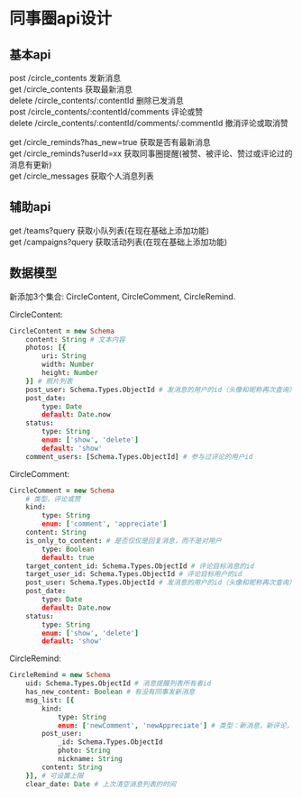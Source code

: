 # 同事圈api设计
## 基本api
post /circle_contents 发新消息  
get /circle_contents 获取最新消息  
delete /circle_contents/:contentId 删除已发消息  
post /circle_contents/:contentId/comments 评论或赞  
delete /circle_contents/:contentId/comments/:commentId 撤消评论或取消赞  

get /circle_reminds?has_new=true 获取是否有最新消息  
get /circle_reminds?userId=xx 获取同事圈提醒(被赞、被评论、赞过或评论过的消息有更新)  
get /circle_messages 获取个人消息列表  

## 辅助api
get /teams?query 获取小队列表(在现在基础上添加功能)  
get /campaigns?query 获取活动列表(在现在基础上添加功能)  

## 数据模型
新添加3个集合: CircleContent, CircleComment, CircleRemind.

CircleContent:
```coffeescript
CircleContent = new Schema
    content: String # 文本内容
    photos: [{
        uri: String
        width: Number
        height: Number
    }] # 照片列表
    post_user: Schema.Types.ObjectId # 发消息的用户的id（头像和昵称再次查询）
    post_date:
        type: Date
        default: Date.now
    status:
        type: String
        enum: ['show', 'delete']
        default: 'show'
    comment_users: [Schema.Types.ObjectId] # 参与过评论的用户id
```

CircleComment:
```coffeescript
CircleComment = new Schema
    # 类型，评论或赞
    kind:
        type: String
        enum: ['comment', 'appreciate']
    content: String
    is_only_to_content: # 是否仅仅是回复消息，而不是对用户
        type: Boolean
        default: true
    target_content_id: Schema.Types.ObjectId # 评论目标消息的id
    target_user_id: Schema.Types.ObjectId # 评论目标用户的id
    post_user: Schema.Types.ObjectId # 发消息的用户的id（头像和昵称再次查询）
    post_date:
        type: Date
        default: Date.now
    status:
        type: String
        enum: ['show', 'delete']
        default: 'show'
```

CircleRemind:
```coffeescript
CircleRemind = new Schema
    uid: Schema.Types.ObjectId # 消息提醒列表所有者id
    has_new_content: Boolean # 有没有同事发新消息
    msg_list: [{
        kind:
            type: String
            enum: ['newComment', 'newAppreciate'] # 类型：新消息，新评论，新提醒
        post_user:
            _id: Schema.Types.ObjectId
            photo: String
            nickname: String
        content: String
    }], # 可设置上限
    clear_date: Date # 上次清空消息列表的时间
```
